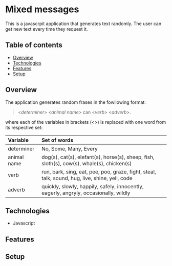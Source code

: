 # Mixed messages

This is a javascrpit application that generates text randomly. The user can get new text every time they request it.

## Table of contents
- [Overview](#overview)
- [Technologies](#technologies)
- [Features](#features)
- [Setup](#setup)

## Overview

The application generates random frases in the fowllowing format:

> <_determiner_> <_animal name_> can <_verb_> <_adverb_>.  

where each of the variables in brackets (<>) is replaced with one word from its respective set:  

| Variable | Set of words |
|:---------|:------------ |
| determiner | No, Some, Many, Every |
| animal name | dog(s), cat(s), elefant(s), horse(s), sheep, fish, sloth(s), cow(s), whale(s), chicken(s) |
| verb | run, bark, sing, eat, pee, poo, graze, fight, steal, talk, sound, hug, live, shine, yell, code |
| adverb | quickly, slowly, happily, safely, innocently, eagerly, angryly, occasionally, wildly |

## Technologies
- Javascript

## Features


## Setup
